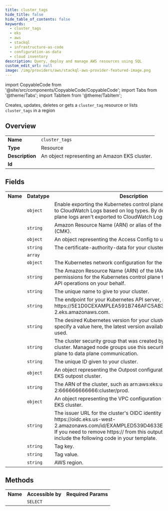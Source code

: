 ```yaml
---
title: cluster_tags
hide_title: false
hide_table_of_contents: false
keywords:
  - cluster_tags
  - eks
  - aws
  - stackql
  - infrastructure-as-code
  - configuration-as-data
  - cloud inventory
description: Query, deploy and manage AWS resources using SQL
custom_edit_url: null
image: /img/providers/aws/stackql-aws-provider-featured-image.png
---
```


import CopyableCode from '@site/src/components/CopyableCode/CopyableCode';
import Tabs from '@theme/Tabs';
import TabItem from '@theme/TabItem';

Creates, updates, deletes or gets a <code>cluster_tag</code> resource or lists <code>cluster_tags</code> in a region

## Overview
<table><tbody>
<tr><td><b>Name</b></td><td><code>cluster_tags</code></td></tr>
<tr><td><b>Type</b></td><td>Resource</td></tr>
<tr><td><b>Description</b></td><td>An object representing an Amazon EKS cluster.</td></tr>
<tr><td><b>Id</b></td><td><CopyableCode code="aws.eks.cluster_tags" /></td></tr>
</tbody></table>

## Fields
<table><tbody><tr><th>Name</th><th>Datatype</th><th>Description</th></tr><tr><td><CopyableCode code="logging" /></td><td><code>object</code></td><td>Enable exporting the Kubernetes control plane logs for your cluster to CloudWatch Logs based on log types. By default, cluster control plane logs aren't exported to CloudWatch Logs.</td></tr>
<tr><td><CopyableCode code="encryption_config_key_arn" /></td><td><code>string</code></td><td>Amazon Resource Name (ARN) or alias of the customer master key (CMK).</td></tr>
<tr><td><CopyableCode code="access_config" /></td><td><code>object</code></td><td>An object representing the Access Config to use for the cluster.</td></tr>
<tr><td><CopyableCode code="certificate_authority_data" /></td><td><code>string</code></td><td>The certificate-authority-data for your cluster.</td></tr>
<tr><td><CopyableCode code="encryption_config" /></td><td><code>array</code></td><td></td></tr>
<tr><td><CopyableCode code="kubernetes_network_config" /></td><td><code>object</code></td><td>The Kubernetes network configuration for the cluster.</td></tr>
<tr><td><CopyableCode code="role_arn" /></td><td><code>string</code></td><td>The Amazon Resource Name (ARN) of the IAM role that provides permissions for the Kubernetes control plane to make calls to AWS API operations on your behalf.</td></tr>
<tr><td><CopyableCode code="name" /></td><td><code>string</code></td><td>The unique name to give to your cluster.</td></tr>
<tr><td><CopyableCode code="endpoint" /></td><td><code>string</code></td><td>The endpoint for your Kubernetes API server, such as https://5E1D0CEXAMPLEA591B746AFC5AB30262.yl4.us-west-2.eks.amazonaws.com.</td></tr>
<tr><td><CopyableCode code="version" /></td><td><code>string</code></td><td>The desired Kubernetes version for your cluster. If you don't specify a value here, the latest version available in Amazon EKS is used.</td></tr>
<tr><td><CopyableCode code="cluster_security_group_id" /></td><td><code>string</code></td><td>The cluster security group that was created by Amazon EKS for the cluster. Managed node groups use this security group for control plane to data plane communication.</td></tr>
<tr><td><CopyableCode code="id" /></td><td><code>string</code></td><td>The unique ID given to your cluster.</td></tr>
<tr><td><CopyableCode code="outpost_config" /></td><td><code>object</code></td><td>An object representing the Outpost configuration to use for AWS EKS outpost cluster.</td></tr>
<tr><td><CopyableCode code="arn" /></td><td><code>string</code></td><td>The ARN of the cluster, such as arn:aws:eks:us-west-2:666666666666:cluster/prod.</td></tr>
<tr><td><CopyableCode code="resources_vpc_config" /></td><td><code>object</code></td><td>An object representing the VPC configuration to use for an Amazon EKS cluster.</td></tr>
<tr><td><CopyableCode code="open_id_connect_issuer_url" /></td><td><code>string</code></td><td>The issuer URL for the cluster's OIDC identity provider, such as https://oidc.eks.us-west-2.amazonaws.com/id/EXAMPLED539D4633E53DE1B716D3041E. If you need to remove https:// from this output value, you can include the following code in your template.</td></tr>
<tr><td><CopyableCode code="tag_key" /></td><td><code>string</code></td><td>Tag key.</td></tr>
<tr><td><CopyableCode code="tag_value" /></td><td><code>string</code></td><td>Tag value.</td></tr>
<tr><td><CopyableCode code="region" /></td><td><code>string</code></td><td>AWS region.</td></tr>
</tbody></table>

## Methods

<table><tbody>
  <tr>
    <th>Name</th>
    <th>Accessible by</th>
    <th>Required Params</th>
  </tr>
  <tr>
    <td><CopyableCode code="view" /></td>
    <td><code>SELECT</code></td>
    <td><CopyableCode code="region" /></td>
  </tr>
</tbody></table>








